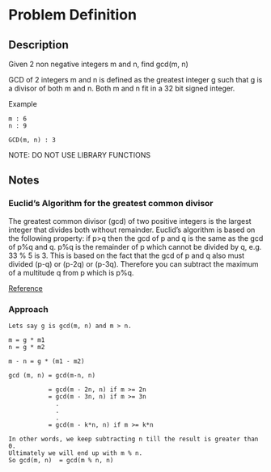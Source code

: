 # Problem Definition

## Description

Given 2 non negative integers m and n, find gcd(m, n)

GCD of 2 integers m and n is defined as the greatest integer g such that g is a divisor of both m and n.
Both m and n fit in a 32 bit signed integer.

Example

```text
m : 6
n : 9

GCD(m, n) : 3
```

NOTE: DO NOT USE LIBRARY FUNCTIONS

## Notes

### Euclid’s Algorithm for the greatest common divisor

The greatest common divisor (gcd) of two positive integers is the largest integer that divides both without remainder. Euclid’s algorithm is based on the following property: if p>q then the gcd of p and q is the same as the gcd of p%q and q. p%q is the remainder of p which cannot be divided by q, e.g. 33 % 5 is 3. This is based on the fact that the gcd of p and q also must divided (p-q) or (p-2q) or (p-3q). Therefore you can subtract the maximum of a multitude q from p which is p%q.

[Reference](http://www.vogella.com/tutorials/JavaAlgorithmsEuclid/article.html#overview)

### Approach

```text
Lets say g is gcd(m, n) and m > n.

m = g * m1
n = g * m2

m - n = g * (m1 - m2)

gcd (m, n) = gcd(m-n, n)

           = gcd(m - 2n, n) if m >= 2n
           = gcd(m - 3n, n) if m >= 3n
             .
             .
             .
           = gcd(m - k*n, n) if m >= k*n

In other words, we keep subtracting n till the result is greater than 0.
Ultimately we will end up with m % n.
So gcd(m, n)  = gcd(m % n, n)
```